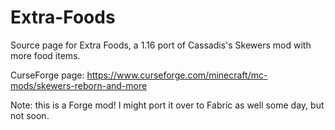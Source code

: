 # Extra-Foods
Source page for Extra Foods, a 1.16 port of Cassadis's Skewers mod with more food items.

CurseForge page: https://www.curseforge.com/minecraft/mc-mods/skewers-reborn-and-more

Note: this is a Forge mod! I might port it over to Fabric as well some day, but not soon.
